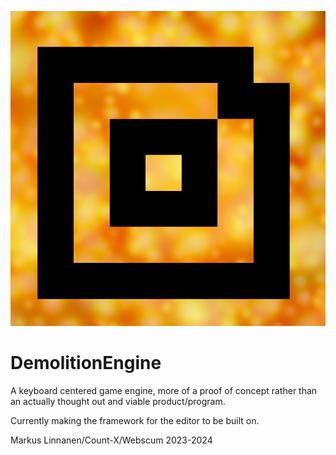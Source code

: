 ![Logo of Demolition Engine](https://github.com/Webscum/DemolitionEngine/blob/main/Resources/AppIcon.png)
# DemolitionEngine
 A keyboard centered game engine, more of a proof of concept rather than an actually thought out and viable product/program.
 
 Currently making the framework for the editor to be built on.

Markus Linnanen/Count-X/Webscum 2023-2024
